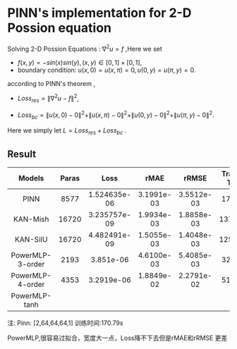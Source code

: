 # PINN's implementation for 2-D Possion equation

Solving 2-D Possion Equations : $\nabla^2 u=f$ ,Here we set

- $f(x,y)=-sin(x)sin(y),(x,y)\in [0,1]\times[0,1]$,
- boundary condition: $u(x,0)=u(x,\pi)=0,u(0,y)=u(\pi,y)=0$.

according to PINN's theorem , 

- $Loss_{res}=\|\nabla^2 u - f\|^2$,

- $Loss_{bc}=\|u(x,0)-0\|^2+\|u(x,\pi)-0\|^2+\|u(0,y)-0\|^2+\|u(\pi,y)-0\|^2$.

Here we simply let $L=Loss_{res}+Loss_{bc}$ .


## Result

| Models  | Paras | Loss | rMAE | rRMSE | Training Time |
| :----:  | :----: | :----: | :----: | :----: | :----: |
| PINN    |  8577 | 1.524635e-06| 3.1991e-03 |3.5512e-03|170.79s|
| KAN-Mish    | 16720| 3.235757e-09 | 1.9934e-03 | 1.8858e-03| 1370.58s |
| KAN-SilU    | 16720|  4.482491e-09| 1.5055e-03|1.4048e-03|1251.76s
| PowerMLP-3-order| 2193 |3.851e-06| 4.6100e-03 | 5.4085e-03|329.17s|
| PowerMLP-4-order| 4353 |3.2919e-06| 1.8849e-02|2.2791e-02|519.71s|
| PowerMLP-tanh|

注:
Pinn: [2,64,64,64,1] 训练时间:170.79s

PowerMLP,很容易过拟合，宽度大一点，Loss降不下去但是rMAE和rRMSE 更差